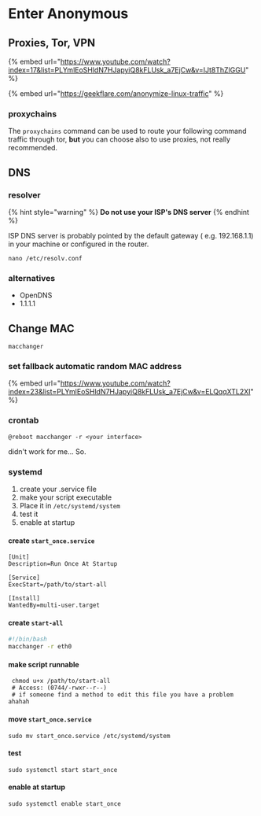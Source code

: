 # Enter Anonymous

## Proxies, Tor, VPN

{% embed url="https://www.youtube.com/watch?index=17&list=PLYmlEoSHldN7HJapyiQ8kFLUsk_a7EjCw&v=IJt8ThZlGGU" %}

{% embed url="https://geekflare.com/anonymize-linux-traffic" %}

### proxychains <a href="#proxychains" id="proxychains"></a>

The `proxychains` command can be used to route your following command traffic through tor, **but** you can choose also to use proxies, not really recommended.

## DNS

### resolver

{% hint style="warning" %}
**Do not use your ISP's DNS server**
{% endhint %}

ISP DNS server is probably pointed by the default gateway ( e.g. 192.168.1.1) in your machine or configured in the router.

```
nano /etc/resolv.conf
```

### alternatives

* OpenDNS
* 1.1.1.1

## Change MAC

```
macchanger
```

### set fallback automatic random MAC address

{% embed url="https://www.youtube.com/watch?index=23&list=PLYmlEoSHldN7HJapyiQ8kFLUsk_a7EjCw&v=ELQqqXTL2XI" %}

### crontab

```
@reboot macchanger -r <your interface>
```

didn't work for me... So.

### systemd

1. create your .service file
2. make your script executable
3. Place it in `/etc/systemd/system`
4. test it
5. enable at startup

#### create `start_once.service`

```
[Unit]
Description=Run Once At Startup

[Service]
ExecStart=/path/to/start-all

[Install]
WantedBy=multi-user.target
```

#### create `start-all`

```bash
#!/bin/bash 
macchanger -r eth0
```

#### make script runnable

```
 chmod u+x /path/to/start-all
 # Access: (0744/-rwxr--r--) 
 # if someone find a method to edit this file you have a problem ahahah
```

#### move `start_once.service`

```
sudo mv start_once.service /etc/systemd/system
```

#### test

```
sudo systemctl start start_once
```

#### enable at startup

```
sudo systemctl enable start_once
```
